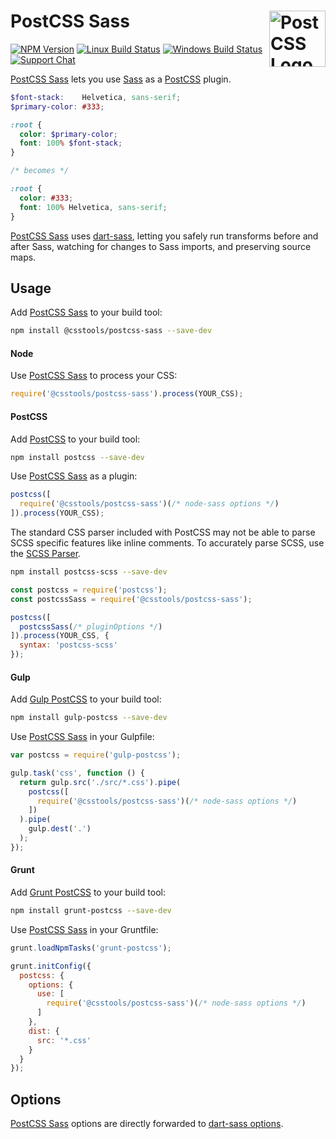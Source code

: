 # PostCSS Sass [<img src="https://postcss.github.io/postcss/logo.svg" alt="PostCSS Logo" width="90" height="90" align="right">][postcss]

[![NPM Version][npm-img]][npm-url]
[![Linux Build Status][cli-img]][cli-url]
[![Windows Build Status][win-img]][win-url]
[![Support Chat][git-img]][git-url]

[PostCSS Sass] lets you use [Sass] as a [PostCSS] plugin.

```scss
$font-stack:    Helvetica, sans-serif;
$primary-color: #333;

:root {
  color: $primary-color;
  font: 100% $font-stack;
}

/* becomes */

:root {
  color: #333;
  font: 100% Helvetica, sans-serif;
}
```

[PostCSS Sass] uses [dart-sass], letting you safely run transforms before and
after Sass, watching for changes to Sass imports, and preserving source maps.

## Usage

Add [PostCSS Sass] to your build tool:

```sh
npm install @csstools/postcss-sass --save-dev
```

#### Node

Use [PostCSS Sass] to process your CSS:

```js
require('@csstools/postcss-sass').process(YOUR_CSS);
```

#### PostCSS

Add [PostCSS] to your build tool:

```sh
npm install postcss --save-dev
```

Use [PostCSS Sass] as a plugin:

```js
postcss([
  require('@csstools/postcss-sass')(/* node-sass options */)
]).process(YOUR_CSS);
```

The standard CSS parser included with PostCSS may not be able to parse SCSS
specific features like inline comments. To accurately parse SCSS, use
the [SCSS Parser].

```bash
npm install postcss-scss --save-dev
```

```js
const postcss = require('postcss');
const postcssSass = require('@csstools/postcss-sass');

postcss([
  postcssSass(/* pluginOptions */)
]).process(YOUR_CSS, {
  syntax: 'postcss-scss'
});
```

#### Gulp

Add [Gulp PostCSS] to your build tool:

```sh
npm install gulp-postcss --save-dev
```

Use [PostCSS Sass] in your Gulpfile:

```js
var postcss = require('gulp-postcss');

gulp.task('css', function () {
  return gulp.src('./src/*.css').pipe(
    postcss([
      require('@csstools/postcss-sass')(/* node-sass options */)
    ])
  ).pipe(
    gulp.dest('.')
  );
});
```

#### Grunt

Add [Grunt PostCSS] to your build tool:

```sh
npm install grunt-postcss --save-dev
```

Use [PostCSS Sass] in your Gruntfile:

```js
grunt.loadNpmTasks('grunt-postcss');

grunt.initConfig({
  postcss: {
    options: {
      use: [
        require('@csstools/postcss-sass')(/* node-sass options */)
      ]
    },
    dist: {
      src: '*.css'
    }
  }
});
```

## Options

[PostCSS Sass] options are directly forwarded to [dart-sass options].

[cli-img]: https://img.shields.io/travis/jonathantneal/postcss-sass.svg
[cli-url]: https://travis-ci.org/jonathantneal/postcss-sass
[git-img]: https://img.shields.io/badge/support-chat-blue.svg
[git-url]: https://gitter.im/postcss/postcss
[npm-img]: https://img.shields.io/npm/v/@csstools/postcss-sass.svg
[npm-url]: https://www.npmjs.com/package/@csstools/postcss-sass
[win-img]: https://img.shields.io/appveyor/ci/jonathantneal/postcss-sass.svg
[win-url]: https://ci.appveyor.com/project/jonathantneal/postcss-sass

[Gulp PostCSS]: https://github.com/postcss/gulp-postcss
[Grunt PostCSS]: https://github.com/nDmitry/grunt-postcss
[dart-sass]: https://github.com/sass/dart-sass
[dart-sass options]: https://github.com/sass/dart-sass#javascript-api
[PostCSS]: https://github.com/postcss/postcss
[PostCSS Sass]: https://github.com/jonathantneal/postcss-sass
[Sass]: https://github.com/sass/dart-sass
[SCSS Parser]: https://github.com/postcss/postcss-scss

